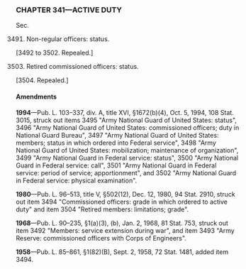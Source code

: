 ### **CHAPTER 341—ACTIVE DUTY** ###

Sec.

3491. Non-regular officers: status.

[3492 to 3502. Repealed.]

3503. Retired commissioned officers: status.

[3504. Repealed.]

#### Amendments ####

**1994**—Pub. L. 103–337, div. A, title XVI, §1672(b)(4), Oct. 5, 1994, 108 Stat. 3015, struck out items 3495 "Army National Guard of United States: status", 3496 "Army National Guard of United States: commissioned officers; duty in National Guard Bureau", 3497 "Army National Guard of United States: members; status in which ordered into Federal service", 3498 "Army National Guard of United States: mobilization; maintenance of organization", 3499 "Army National Guard in Federal service: status", 3500 "Army National Guard in Federal service: call", 3501 "Army National Guard in Federal service: period of service; apportionment", and 3502 "Army National Guard in Federal service: physical examination".

**1980**—Pub. L. 96–513, title V, §502(12), Dec. 12, 1980, 94 Stat. 2910, struck out item 3494 "Commissioned officers: grade in which ordered to active duty" and item 3504 "Retired members: limitations; grade".

**1968**—Pub. L. 90–235, §1(a)(3), (b), Jan. 2, 1968, 81 Stat. 753, struck out item 3492 "Members: service extension during war", and item 3493 "Army Reserve: commissioned officers with Corps of Engineers".

**1958**—Pub. L. 85–861, §1(82)(B), Sept. 2, 1958, 72 Stat. 1481, added item 3494.
